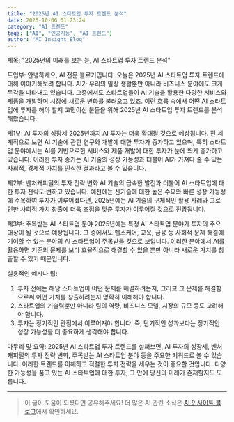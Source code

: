 ```yaml
---
title: "2025년 AI 스타트업 투자 트렌드 분석"
date: 2025-10-06 01:23:24
category: "AI 트렌드"
tags: ["AI", "인공지능", "AI 트렌드"]
author: "AI Insight Blog"
---
```


제목: "2025년의 미래를 보는 눈, AI 스타트업 투자 트렌드 분석"

도입부: 
안녕하세요, AI 전문 블로거입니다. 오늘은 2025년 AI 스타트업 투자 트렌드에 대해 이야기해보려 합니다. AI가 우리의 일상 생활뿐만 아니라 비즈니스 분야에도 크게 두각을 나타내고 있습니다. 그중에서도 스타트업들이 AI 기술을 활용한 다양한 서비스와 제품을 개발하며 시장에 새로운 변화를 불러오고 있죠. 이런 흐름 속에서 어떤 AI 스타트업에 투자를 해야 할지 고민이신 분들을 위해 2025년 AI 스타트업 투자 트렌드를 분석해봤습니다.

제1부: AI 투자의 성장세
2025년까지 AI 투자는 더욱 확대될 것으로 예상됩니다. 전 세계적으로 보면 AI 기술에 관한 연구와 개발에 대한 투자가 증가하고 있으며, 특히 스타트업 분야에서는 AI를 기반으로한 서비스와 제품 개발에 대한 투자가 눈에 띄게 증가하고 있습니다. 이러한 투자 증가는 AI 기술의 성장 가능성과 더불어 AI가 가져다 줄 수 있는 사회적, 경제적 가치를 인식한 결과라고 볼 수 있습니다.

제2부: 벤처캐피털의 투자 전략 변화
AI 기술의 급속한 발전과 더불어 AI 스타트업에 대한 투자 전략도 변하고 있습니다. 예전에는 신기술에 대한 높은 수요와 빠른 성장 가능성에 주목하여 투자가 이루어졌다면, 2025년에는 AI 기술의 구체적인 활용 사례와 그로 인한 사회적 가치 창출에 더욱 초점을 맞춘 투자가 이루어질 것으로 전망됩니다.

제3부: 주목받는 AI 스타트업 분야
2025년에는 특정 AI 스타트업 분야가 투자의 주요 대상이 될 것으로 예상됩니다. 그 중에서도 헬스케어, 교육, 금융 등 사회적 문제 해결에 기여할 수 있는 분야의 AI 스타트업이 주목받을 것으로 보입니다. 이러한 분야에서 AI를 활용하면 기존의 문제를 보다 효율적으로 해결할 수 있을 뿐만 아니라 새로운 가치를 창출할 수 있기 때문입니다.

실용적인 예시나 팁:
1. 투자 전에는 해당 스타트업이 어떤 문제를 해결하려는지, 그리고 그 문제를 해결함으로써 어떤 가치를 창출하려는지 명확히 이해해야 합니다.
2. 스타트업의 기술력뿐만 아니라 팀의 역량, 비즈니스 모델, 시장의 규모 등도 고려해야 합니다.
3. 투자는 장기적인 관점에서 이루어져야 합니다. 즉, 단기적인 성과보다는 장기적인 성장 가능성을 더 중요하게 생각해야 합니다.

마무리 및 요약:
2025년 AI 스타트업 투자 트렌드를 살펴보면, AI 투자의 성장세, 벤처캐피털의 투자 전략 변화, 주목받는 AI 스타트업 분야 등을 주요한 키워드로 볼 수 있습니다. 이러한 트렌드를 이해하고 적절한 투자 전략을 세우는 것이 중요할 것입니다. 다양한 가능성을 품고 있는 AI 스타트업에 대한 투자, 그 안에 당신의 미래가 존재할지도 모릅니다.

---

> 이 글이 도움이 되셨다면 공유해주세요! 
> 더 많은 AI 관련 소식은 [AI 인사이트 블로그](https://tonyhwang1004.github.io/ai-insight-blog)에서 확인하세요.
